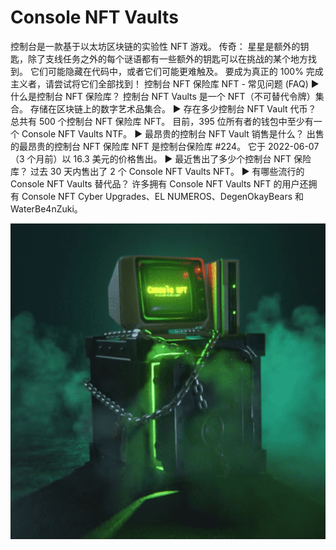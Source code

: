 # Console NFT Vaults

控制台是一款基于以太坊区块链的实验性 NFT 游戏。
传奇：
星星是额外的钥匙，除了支线任务之外的每个谜语都有一些额外的钥匙可以在挑战的某个地方找到。 它们可能隐藏在代码中，或者它们可能更难触及。 要成为真正的 100% 完成主义者，请尝试将它们全部找到！
控制台 NFT 保险库 NFT - 常见问题 (FAQ)
▶ 什么是控制台 NFT 保险库？
控制台 NFT Vaults 是一个 NFT（不可替代令牌）集合。 存储在区块链上的数字艺术品集合。
▶ 存在多少控制台 NFT Vault 代币？
总共有 500 个控制台 NFT 保险库 NFT。 目前，395 位所有者的钱包中至少有一个 Console NFT Vaults NTF。
▶ 最昂贵的控制台 NFT Vault 销售是什么？
出售的最昂贵的控制台 NFT 保险库 NFT 是控制台保险库 #224。 它于 2022-06-07（3 个月前）以 16.3 美元的价格售出。
▶ 最近售出了多少个控制台 NFT 保险库？
过去 30 天内售出了 2 个 Console NFT Vaults NFT。
▶ 有哪些流行的 Console NFT Vaults 替代品？
许多拥有 Console NFT Vaults NFT 的用户还拥有 Console NFT Cyber Upgrades、EL NUMEROS、DegenOkayBears 和 WaterBe4nZuki。

![nft](1.png)

